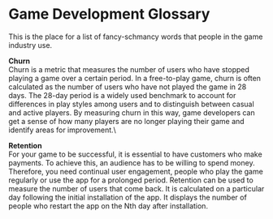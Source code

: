# Game Development Glossary
This is the place for a list of fancy-schmancy words that people in the game industry use.

**Churn**\
Churn is a metric that measures the number of users who have stopped playing a game over a certain period. In a free-to-play game, churn is often calculated as the number of users who have not played the game in 28 days. The 28-day period is a widely used benchmark to account for differences in play styles among users and to distinguish between casual and active players. By measuring churn in this way, game developers can get a sense of how many players are no longer playing their game and identify areas for improvement.\


**Retention**\
For your game to be successful, it is essential to have customers who make payments. To achieve this, an audience has to be willing to spend money. Therefore, you need continual user engagement, people who play the game regularly or use the app for a prolonged period. Retention can be used to measure the number of users that come back. It is calculated on a particular day following the initial installation of the app. It displays the number of people who restart the app on the Nth day after installation.
